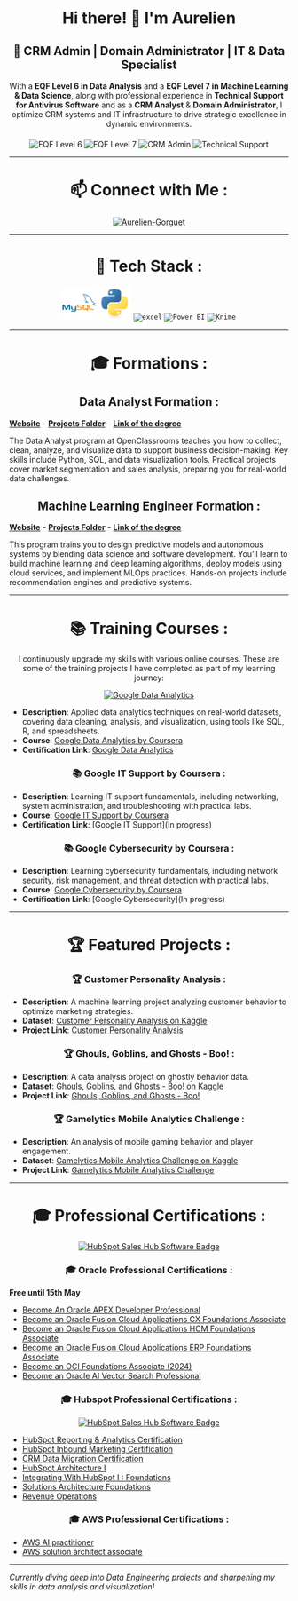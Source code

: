 <!-- (Note: GitHub README ne permet pas l'insertion de meta tags, mais nous pouvons optimiser le contenu textuel et les attributs alt pour le SEO.) -->

<h1 align="center">Hi there! 👋 I'm Aurelien</h1>

<div align="center">
  <h2>🚀 CRM Admin | Domain Administrator | IT & Data Specialist</h2>
  <p>
    With a <strong>EQF Level 6 in Data Analysis</strong> and a <strong>EQF Level 7 in Machine Learning & Data Science</strong>, along with professional experience in <strong>Technical Support for Antivirus Software</strong> and as a <strong>CRM Analyst</strong> & <strong>Domain Administrator</strong>, I optimize CRM systems and IT infrastructure to drive strategic excellence in dynamic environments.
  </p>
</div>

<div align="center" style="margin-top: 20px;">
  <img src="https://img.shields.io/badge/EQF%20Data%20Analysis-Level%206-blue" alt="EQF Level 6">
  <img src="https://img.shields.io/badge/EQF%20Machine%20Learning-Level%207-green" alt="EQF Level 7">
  <img src="https://img.shields.io/badge/CRM_Analyst-%F0%9F%92%BB-orange" alt="CRM Admin">
  <img src="https://img.shields.io/badge/Technical support-%F0%9F%92%BB-yellow" alt="Technical Support">
</div>


---

<h1 align="center">📫 Connect with Me : </h1>

<p align="center">
<a href="https://www.linkedin.com/in/aurélien-gorguet/" target="blank"><img align="center" src="https://raw.githubusercontent.com/rahuldkjain/github-profile-readme-generator/master/src/images/icons/Social/linked-in-alt.svg" alt="Aurelien-Gorguet" height="30" width="40" /></a>

---

<h1 align="center">🔧 Tech Stack : </h1>

<p align="center">
<code><img height="60" alt="mysql" src="https://raw.githubusercontent.com/devicons/devicon/master/icons/mysql/mysql-original-wordmark.svg"></code>
<code><img height="60" alt="python" src="https://raw.githubusercontent.com/devicons/devicon/master/icons/python/python-original.svg"></code>
<code><img height="60" alt="excel" src="https://upload.wikimedia.org/wikipedia/commons/3/34/Microsoft_Office_Excel_%282019–present%29.svg"></code>
<code><img height="60" alt="Power BI" src="https://logos-world.net/wp-content/uploads/2022/02/Power-BI-Logo.png"></code>
<code><img height="60" alt="Knime" src="https://cybertrend-intra.com/wp-content/uploads/2023/01/knime.jpg"></code>
</p>

---

<h1 align="center">🎓 Formations : </h1>

<h2 align="center"> Data Analyst Formation :</h2>


[**Website**](https://openclassrooms.com/fr/paths/324-data-analyst) - [**Projects Folder**](https://github.com/AurelienGgt/Data-Analyst-Formation)  - [**Link of the degree**](https://www.linkedin.com/in/aurélien-gorguet/overlay/education/714039642/multiple-media-viewer?profileId=ACoAADUe15oBgxCNk2J6PSV4APhhQPAlUF-BnPU&treasuryMediaId=1635495790653&type=DOCUMENT&locale=en_US&lipi=urn%3Ali%3Apage%3Ad_flagship3_profile_view_base_media_list%3BHZi9ux7gT6aufPqLUqQShA%3D%3D) 


The Data Analyst program at OpenClassrooms teaches you how to collect, clean, analyze, and visualize data to support business decision-making. Key skills include Python, SQL, and data visualization tools. Practical projects cover market segmentation and sales analysis, preparing you for real-world data challenges.

<h2 align="center"> Machine Learning Engineer Formation :</h2>

[**Website**](https://openclassrooms.com/fr/paths/148-ingenieur-machine-learning) - [**Projects Folder**](https://github.com/AurelienGgt/Machine-Learning-Engineer-formation) - [**Link of the degree**](https://www.linkedin.com/in/aurélien-gorguet/overlay/education/787295248/multiple-media-viewer?profileId=ACoAADUe15oBgxCNk2J6PSV4APhhQPAlUF-BnPU&treasuryMediaId=1635543986567&type=DOCUMENT&locale=en_US&lipi=urn%3Ali%3Apage%3Ad_flagship3_profile_view_base%3BlFGY6%2BbtTLq%2F3aJZFUQN2Q%3D%3D) 

This program trains you to design predictive models and autonomous systems by blending data science and software development. You’ll learn to build machine learning and deep learning algorithms, deploy models using cloud services, and implement MLOps practices. Hands-on projects include recommendation engines and predictive systems.

---

<h1 align="center">📚 Training Courses : </h1>

<p align="center">
I continuously upgrade my skills with various online courses. These are some of the training projects I have completed as part of my learning journey:
</p>


 
<p align="center">
<a href="https://www.credly.com/badges/b1b94bbb-55bc-4df5-a372-960fb529a17e/public_url" target="_blank" rel="noreferrer"> <img src="https://images.credly.com/size/340x340/images/d41de2b7-cbc2-47ec-bcf1-ebecbe83872f/GCC_badge_DA_1000x1000.png" alt="Google Data Analytics" width="80" height="80"/> </a>  
</p>

- **Description**: Applied data analytics techniques on real-world datasets, covering data cleaning, analysis, and visualization, using tools like SQL, R, and spreadsheets.
- **Course**: [Google Data Analytics by Coursera](https://www.coursera.org/professional-certificates/google-data-analytics)
- **Certification Link**: [Google Data Analytics](https://www.credly.com/earner/earned/badge/b1b94bbb-55bc-4df5-a372-960fb529a17e)

<h3 align="center">📚  Google IT Support by Coursera :</h3>

- **Description**: Learning IT support fundamentals, including networking, system administration, and troubleshooting with practical labs.
- **Course**: [Google IT Support by Coursera](https://www.coursera.org/professional-certificates/google-it-support)
- **Certification Link**: [Google IT Support](In progress)

<h3 align="center">📚  Google Cybersecurity by Coursera :</h3>

- **Description**: Learning cybersecurity fundamentals, including network security, risk management, and threat detection with practical labs.
- **Course**: [Google Cybersecurity by Coursera](https://www.coursera.org/programs/google-ateliers-numeriques-7uvyv/professional-certificates/google-cybersecurity?collectionId=0yhy3)
- **Certification Link**: [Google Cybersecurity](In progress)


---

<h1 align="center">🏆 Featured Projects : </h1>

<h3 align="center"> 🏆 Customer Personality Analysis :</h3>

- **Description**: A machine learning project analyzing customer behavior to optimize marketing strategies.
- **Dataset**: [Customer Personality Analysis on Kaggle](https://www.kaggle.com/datasets/imakash3011/customer-personality-analysis/code?datasetId=1546318&sortBy=voteCount)
- **Project Link**: [Customer Personality Analysis](https://github.com/AurelienGgt/Customer-Personality-Analysis)

<h3 align="center"> 🏆 Ghouls, Goblins, and Ghosts - Boo! :</h3>

- **Description**: A data analysis project on ghostly behavior data.
- **Dataset**: [Ghouls, Goblins, and Ghosts - Boo! on Kaggle](https://www.kaggle.com/datasets/imakash3011/customer-personality-analysis/code?datasetId=1546318&sortBy=voteCount)
- **Project Link**: [Ghouls, Goblins, and Ghosts - Boo!](https://github.com/AurelienGgt/ghouls-goblins-and-ghosts-boo)

<h3 align="center"> 🏆 Gamelytics Mobile Analytics Challenge :</h3>

- **Description**: An analysis of mobile gaming behavior and player engagement.
- **Dataset**: [Gamelytics Mobile Analytics Challenge on Kaggle](https://www.kaggle.com/datasets/debs2x/gamelytics-mobile-analytics-challenge/code)
- **Project Link**: [Gamelytics Mobile Analytics Challenge](https://github.com/AurelienGgt/Gamelytics_Mobile_Analytics_Challenge)

---

<h1 align="center">🎓 Professional Certifications :</h1>

<!-- Begin: KNIME L1 Badge -->
<div class="academy-badge" align="center">
  <a href="https://www.credly.com/badges/225e8355-77e3-4a3c-9bb1-e3ce3a756219" title="KNIME L1 Certification">
    <img src="https://images.credly.com/size/340x340/images/ba8f2415-703b-4d41-a850-5aecbabd5cf4/L1_Large.png" alt="HubSpot Sales Hub Software Badge" style="width: 80px; height: auto;" />
  </a>
</div>
<!-- End: KNIME L1 Badge -->

<h3 align="center">🎓 Oracle Professional Certifications :</h3>

**Free until 15th May**
  

- [Become An Oracle APEX Developer Professional](https://mylearn.oracle.com/ou/learning-path/become-an-oracle-apex-developer-professional/146080)
- [Become an Oracle Fusion Cloud Applications CX Foundations Associate](https://mylearn.oracle.com/ou/learning-path/become-an-oracle-fusion-cloud-applications-cx-foundations-associate/146887)
- [Become an Oracle Fusion Cloud Applications HCM Foundations Associate](https://mylearn.oracle.com/ou/learning-path/become-an-oracle-fusion-cloud-applications-hcm-foundations-associate/146869)
- [Become an Oracle Fusion Cloud Applications ERP Foundations Associate](https://mylearn.oracle.com/ou/learning-path/become-an-oracle-fusion-cloud-applications-erp-foundations-associate/146907)
- [Become an OCI Foundations Associate (2024)](https://mylearn.oracle.com/ou/learning-path/become-an-oci-foundations-associate-2024-localized-exams/139374)
- [Become an Oracle AI Vector Search Professional](https://mylearn.oracle.com/ou/learning-path/become-an-oracle-ai-vector-search-professional/144854)

<h3 align="center">🎓 Hubspot Professional Certifications :</h3>

<!-- Begin: HubSpot Academy - HubSpot Sales Hub Software Badge -->
<div class="academy-badge" align="center">
  <a href="https://app.hubspot.com/academy/achievements/3rn6f24p/en/1/aurelien-gorguet/hubspot-sales-hub-software" title="HubSpot Sales Hub Software">
    <img src="https://hubspot-credentials-na1.s3.amazonaws.com/prod/badges/user/685ce1a6b2bb4cedb25a9ca3c5e5c8c7.png" alt="HubSpot Sales Hub Software Badge" style="width: 160px; height: auto;" />
  </a>
</div>
<!-- End: HubSpot Academy - HubSpot Sales Hub Software Badge -->

- [HubSpot Reporting & Analytics Certification](https://academy.hubspot.com/courses/hubspot-reporting)
- [HubSpot Inbound Marketing Certification](https://academy.hubspot.com/courses/inbound-marketing)
- [CRM Data Migration Certification](https://academy.hubspot.com/courses/CRM-Data-Migration-Certification)
- [HubSpot Architecture I](https://www.hubspot.com/partnercredentials/solutionsarchitecturedesignaccreditation)
- [Integrating With HubSpot I : Foundations](https://academy.hubspot.com/courses/integrating-with-hubspot-foundations)
- [Solutions Architecture Foundations](https://academy.hubspot.com/courses/solutions-architecture-foundations)
- [Revenue Operations](https://academy.hubspot.com/courses/revenue-operations)


<h3 align="center">🎓 AWS Professional Certifications :</h3>

- [AWS AI practitioner](https://aws.amazon.com/certification/certified-ai-practitioner/)
- [AWS solution architect associate](https://aws.amazon.com/certification/certified-solutions-architect-associate/)
---

*Currently diving deep into Data Engineering projects and sharpening my skills in data analysis and visualization!*

